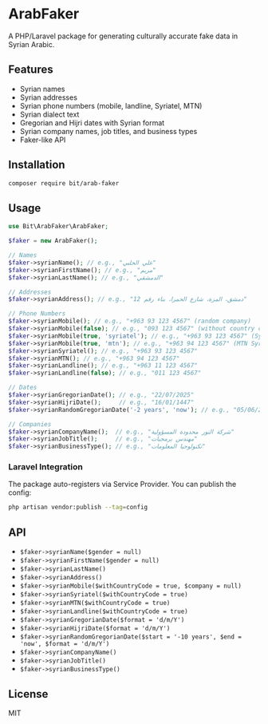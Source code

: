 # ArabFaker

A PHP/Laravel package for generating culturally accurate fake data in Syrian Arabic.

## Features
- Syrian names
- Syrian addresses
- Syrian phone numbers (mobile, landline, Syriatel, MTN)
- Syrian dialect text
- Gregorian and Hijri dates with Syrian format
- Syrian company names, job titles, and business types
- Faker-like API

## Installation
```bash
composer require bit/arab-faker
```

## Usage
```php
use Bit\ArabFaker\ArabFaker;

$faker = new ArabFaker();

// Names
$faker->syrianName(); // e.g., "علي الحلبي"
$faker->syrianFirstName(); // e.g., "مريم"
$faker->syrianLastName(); // e.g., "الدمشقي"

// Addresses
$faker->syrianAddress(); // e.g., "دمشق، المزة، شارع الحمرا، بناء رقم 12"

// Phone Numbers
$faker->syrianMobile(); // e.g., "+963 93 123 4567" (random company)
$faker->syrianMobile(false); // e.g., "093 123 4567" (without country code)
$faker->syrianMobile(true, 'syriatel'); // e.g., "+963 93 123 4567" (Syriatel)
$faker->syrianMobile(true, 'mtn'); // e.g., "+963 94 123 4567" (MTN Syria)
$faker->syrianSyriatel(); // e.g., "+963 93 123 4567"
$faker->syrianMTN(); // e.g., "+963 94 123 4567"
$faker->syrianLandline(); // e.g., "+963 11 123 4567"
$faker->syrianLandline(false); // e.g., "011 123 4567"

// Dates
$faker->syrianGregorianDate(); // e.g., "22/07/2025"
$faker->syrianHijriDate();     // e.g., "16/01/1447"
$faker->syrianRandomGregorianDate('-2 years', 'now'); // e.g., "05/06/2023"

// Companies
$faker->syrianCompanyName();  // e.g., "شركة النور محدودة المسؤولية"
$faker->syrianJobTitle();     // e.g., "مهندس برمجيات"
$faker->syrianBusinessType(); // e.g., "تكنولوجيا المعلومات"
```

### Laravel Integration
The package auto-registers via Service Provider. You can publish the config:
```bash
php artisan vendor:publish --tag=config
```

## API
- `$faker->syrianName($gender = null)`
- `$faker->syrianFirstName($gender = null)`
- `$faker->syrianLastName()`
- `$faker->syrianAddress()`
- `$faker->syrianMobile($withCountryCode = true, $company = null)`
- `$faker->syrianSyriatel($withCountryCode = true)`
- `$faker->syrianMTN($withCountryCode = true)`
- `$faker->syrianLandline($withCountryCode = true)`
- `$faker->syrianGregorianDate($format = 'd/m/Y')`
- `$faker->syrianHijriDate($format = 'd/m/Y')`
- `$faker->syrianRandomGregorianDate($start = '-10 years', $end = 'now', $format = 'd/m/Y')`
- `$faker->syrianCompanyName()`
- `$faker->syrianJobTitle()`
- `$faker->syrianBusinessType()`


## License
MIT 
